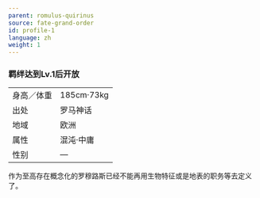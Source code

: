 ```yaml
---
parent: romulus-quirinus
source: fate-grand-order
id: profile-1
language: zh
weight: 1
---
```


### 羁绊达到Lv.1后开放

<table>
  <tr><td>身高／体重</td><td>185cm·73kg</td></tr>
  <tr><td>出处</td><td>罗马神话</td></tr>
  <tr><td>地域</td><td>欧洲</td></tr>
  <tr><td>属性</td><td>混沌·中庸</td></tr>
  <tr><td>性别</td><td>—</td></tr>
</table>

作为至高存在概念化的罗穆路斯已经不能再用生物特征或是地表的职务等去定义了。
